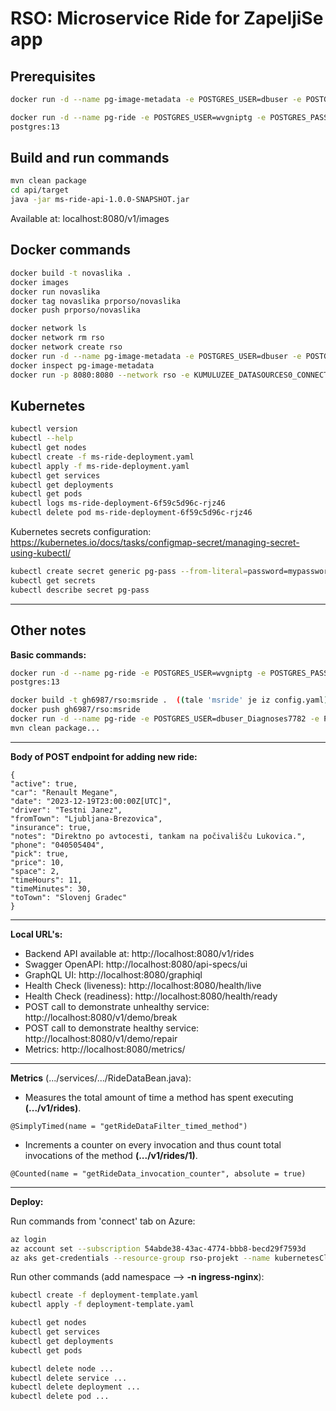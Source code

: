 # RSO: Microservice Ride for ZapeljiSe app

## Prerequisites

```bash
docker run -d --name pg-image-metadata -e POSTGRES_USER=dbuser -e POSTGRES_PASSWORD=postgres -e POSTGRES_DB=image-metadata -p 5432:5432 postgres:13

docker run -d --name pg-ride -e POSTGRES_USER=wvgniptg -e POSTGRES_PASSWORD=pqJ1wX3BPdwlvTBWEEnSM2klLIbZufyx -e POSTGRES_DB=msride -p 5432:5432 
postgres:13
```

## Build and run commands
```bash
mvn clean package
cd api/target
java -jar ms-ride-api-1.0.0-SNAPSHOT.jar
```
Available at: localhost:8080/v1/images

## Docker commands
```bash
docker build -t novaslika .   
docker images
docker run novaslika    
docker tag novaslika prporso/novaslika   
docker push prporso/novaslika  
```
```bash
docker network ls  
docker network rm rso
docker network create rso
docker run -d --name pg-image-metadata -e POSTGRES_USER=dbuser -e POSTGRES_PASSWORD=postgres -e POSTGRES_DB=image-metadata -p 5432:5432 --network rso postgres:13
docker inspect pg-image-metadata
docker run -p 8080:8080 --network rso -e KUMULUZEE_DATASOURCES0_CONNECTIONURL=jdbc:postgresql://pg-image-metadata:5432/image-metadata prporso/ms-ride:2022-11-14-12-45-13
```

## Kubernetes
```bash
kubectl version
kubectl --help
kubectl get nodes
kubectl create -f ms-ride-deployment.yaml 
kubectl apply -f ms-ride-deployment.yaml 
kubectl get services 
kubectl get deployments
kubectl get pods
kubectl logs ms-ride-deployment-6f59c5d96c-rjz46
kubectl delete pod ms-ride-deployment-6f59c5d96c-rjz46
```

Kubernetes secrets configuration: https://kubernetes.io/docs/tasks/configmap-secret/managing-secret-using-kubectl/

```bash
kubectl create secret generic pg-pass --from-literal=password=mypassword
kubectl get secrets
kubectl describe secret pg-pass
```

-----
## Other notes
**Basic commands:**
```bash
docker run -d --name pg-ride -e POSTGRES_USER=wvgniptg -e POSTGRES_PASSWORD=pqJ1wX3BPdwlvTBWEEnSM2klLIbZufyx -e POSTGRES_DB=msride -p 5432:5432 
postgres:13

docker build -t gh6987/rso:msride .  ((tale 'msride' je iz config.yaml))
docker push gh6987/rso:msride
docker run -d --name pg-ride -e POSTGRES_USER=dbuser_Diagnoses7782 -e POSTGRES_PASSWORD=T3Bo32fu7yW#Gj^%r!%^ -e POSTGRES_DB=msride -p 5432:5432 postgres:13
mvn clean package...
```

-----
**Body of POST endpoint for adding new ride:**
```
{
"active": true,
"car": "Renault Megane",
"date": "2023-12-19T23:00:00Z[UTC]",
"driver": "Testni Janez",
"fromTown": "Ljubljana-Brezovica",
"insurance": true,
"notes": "Direktno po avtocesti, tankam na počivališču Lukovica.",
"phone": "040505404",
"pick": true,
"price": 10,
"space": 2,
"timeHours": 11,
"timeMinutes": 30,
"toTown": "Slovenj Gradec"
}
```

-----
**Local URL's:**
- Backend API available at: http://localhost:8080/v1/rides
- Swagger OpenAPI: http://localhost:8080/api-specs/ui
- GraphQL UI: http://localhost:8080/graphiql
- Health Check (liveness): http://localhost:8080/health/live
- Health Check (readiness): http://localhost:8080/health/ready
- POST call to demonstrate unhealthy service: http://localhost:8080/v1/demo/break
- POST call to demonstrate healthy service: http://localhost:8080/v1/demo/repair
- Metrics: http://localhost:8080/metrics/

-----
**Metrics** (.../services/.../RideDataBean.java):
- Measures the total amount of time a method has spent executing **(.../v1/rides)**.
```
@SimplyTimed(name = "getRideDataFilter_timed_method")
```
- Increments a counter on every invocation and thus count total invocations of the method **(.../v1/rides/1)**.
```
@Counted(name = "getRideData_invocation_counter", absolute = true)
```

-----
**Deploy:**

Run commands from 'connect' tab on Azure:

```bash
az login
az account set --subscription 54abde38-43ac-4774-bbb8-becd29f7593d
az aks get-credentials --resource-group rso-projekt --name kubernetesClusterRso
```

Run other commands (add namespace --> **-n ingress-nginx**):

```bash
kubectl create -f deployment-template.yaml
kubectl apply -f deployment-template.yaml
```

```bash
kubectl get nodes
kubectl get services 
kubectl get deployments
kubectl get pods
```

```bash
kubectl delete node ...
kubectl delete service ...
kubectl delete deployment ...
kubectl delete pod ...
```